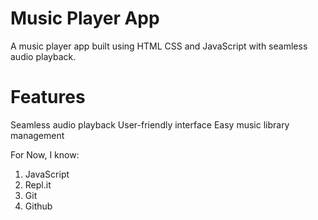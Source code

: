 # Music Player App

A music player app built using HTML CSS and JavaScript with seamless audio playback.

# Features
Seamless audio playback
User-friendly interface
Easy music library management

For Now, I know:
1. JavaScript
1. Repl.it
1. Git
1. Github
